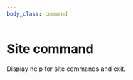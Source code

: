 ```yaml
---
body_class: command
---
```


# Site command

<section>

Display help for site commands and exit.

</section>
